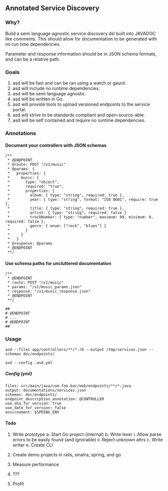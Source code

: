 Annotated Service Discovery
---

### Why?
Build a semi language agnostic service discovery dsl built into JAVADOC like comments. This should allow for documentation to be generated with no run time dependencies.

Parameter and response information should be in JSON schema formats, and can be a relative path.

### Goals

1. asd will be fast and can be ran using a watch or gaurd.
2. asd will include no runtime dependencies.
3. asd will be semi language agnostic.
4. asd will be written in Go.
5. asd will provide tools to upload versioned endpoints to the service portal.
6. asd will strive to be standards compliant and open-source-able.
7. asd will be self contained and require no runtime dependencies.

### Annotations

#### Document your controllers with JSON schemas

```
/**
 * @ENDPOINT
 * @route: POST "/v1/music"
 * @params: {
 *   properties: {
 *     music: {
 *       type: "object",
 *       required: "true",
 *       properties: {
 *         album: { type: "string", required: true },
 *         year: { type: "string", format: "ISO 8601", require: true },
 *         title: { type: "string", required: true },
 *         artist: { type: "string", required: false }
 *         trackNumber: { type: "number", maximum: 99, minimum: 0, required: false },
 *         genre: { enum: ["rock", "blues"] }
 *       }
 *     }
 *   }
 * @response: @params
 * @ENDPOINT
 **/
```

#### Use schema paths for uncluttered documentation

```
/**
 * @ENDPOINT
 * route: POST "/v1/music"
 * params: "/v1/music_params.json"
 * response: "/v1/music_response.json"
 * @ENDPOINT
 **/
```

```
##
# @ENDPOINT
# ...
# @ENDPOINT
##
```

### Usage

```
asd --files app/controllers/**/*.rb --output /tmp/services.json --schemas doc/endpoints/
```

```
asd --config .asd.yml
```

##### Config (yml)

```
files: src/main/java/com.foo.bar/web/endpoints/**/*.java
output: documentations/services.json
schemas: doc/endpoints/
endpoint_description_annotation: @CONTROLLER
use_sha_for_version: true
use_date_for_version: false
environment: $SPRING_ENV
```

#### Todo
1. Write prototype
  a. Start Go project (internal)
  b. Write lexer
    i. Allow parse errors to be easily found (and ignorable)
    ii. Reject unknown attrs
  c. Write writer
  e. Create CLI

2. Create demo projects in rails, sinatra, spring, and go
3. Measure performance
4. ???
4. Profit
